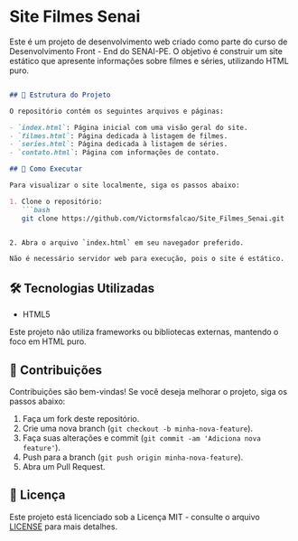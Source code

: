 # Site Filmes Senai

Este é um projeto de desenvolvimento web criado como parte do curso de Desenvolvimento Front - End do SENAI-PE. O objetivo é construir um site estático que apresente informações sobre filmes e séries, utilizando HTML puro.
````markdown

## 📁 Estrutura do Projeto

O repositório contém os seguintes arquivos e páginas:

- `index.html`: Página inicial com uma visão geral do site.
- `filmes.html`: Página dedicada à listagem de filmes.
- `series.html`: Página dedicada à listagem de séries.
- `contato.html`: Página com informações de contato.

## 🚀 Como Executar

Para visualizar o site localmente, siga os passos abaixo:

1. Clone o repositório:
   ```bash
   git clone https://github.com/Victormsfalcao/Site_Filmes_Senai.git


2. Abra o arquivo `index.html` em seu navegador preferido.

Não é necessário servidor web para execução, pois o site é estático.
````
## 🛠️ Tecnologias Utilizadas

* HTML5

Este projeto não utiliza frameworks ou bibliotecas externas, mantendo o foco em HTML puro.

## 📌 Contribuições

Contribuições são bem-vindas! Se você deseja melhorar o projeto, siga os passos abaixo:

1. Faça um fork deste repositório.
2. Crie uma nova branch (`git checkout -b minha-nova-feature`).
3. Faça suas alterações e commit (`git commit -am 'Adiciona nova feature'`).
4. Push para a branch (`git push origin minha-nova-feature`).
5. Abra um Pull Request.

## 📄 Licença

Este projeto está licenciado sob a Licença MIT - consulte o arquivo [LICENSE](LICENSE) para mais detalhes.
